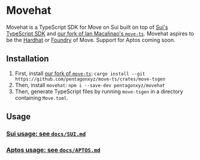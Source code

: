 # Movehat

Movehat is a TypeScript SDK for Move on Sui built on top of [Sui's TypeScript SDK](https://github.com/MystenLabs/sui/tree/main/sdk/typescript) and [our fork of Ian Macalinao's `move-ts`](https://github.com/pentagonxyz/move-ts). Movehat aspires to be the [Hardhat](https://hardhat.org/) or [Foundry](https://github.com/foundry-rs/foundry) of Move. Support for Aptos coming soon.

## Installation

1. First, install [our fork of `move-ts`](`https://github.com/pentagonxyz/move-ts`): `cargo install --git https://github.com/pentagonxyz/move-ts/crates/move-tsgen`
2. Then, install `movehat`: `npm i --save-dev pentagonxyz/movehat`
3. Then, generate TypeScript files by running `move-tsgen` in a directory containing `Move.toml`.

## Usage

### [Sui usage: see `docs/SUI.md`](docs/SUI.md)
### [Aptos usage: see `docs/APTOS.md`](docs/APTOS.md)
